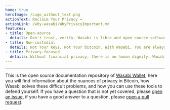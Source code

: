 ```yaml
---
home: true
heroImage: /Logo_without_text.png
actionText: Reclaim Your Privacy →
actionLink: /why-wasabi/WhyPrivacyImportant.md
features:
- title: Open-source
  details: Don't trust, verify. Wasabi is libre and open source software under the MIT license. You have full access to every single line of code, and You can do with it as you please.
- title: Non-custodial
  details: Not Your keys, Not Your bitcoin. With Wasabi, You are always in full control of your private and public keys, You never share them with any third party.
- title: Privacy-focused
  details: Without financial privacy, there is no human dignity. Wasabi is designed with one goal in mind, to protect Your sensitive financial data, on the network level and on the timechain.
---
```


-----

This is the open source documentation repository of [Wasabi Wallet](https://wasabiwallet.io), here you will find information about the nuances of privacy in Bitcoin, how Wasabi solves these difficult problems, and how you can use these tools to defend yourself.
If you have a question that is not yet covered, please [open an issue](https://github.com/zkSNACKs/WasabiDoc/issues), if you have a good answer to a question, please [open a pull request](https://github.com/zkSNACKs/WasabiDoc/pulls).
